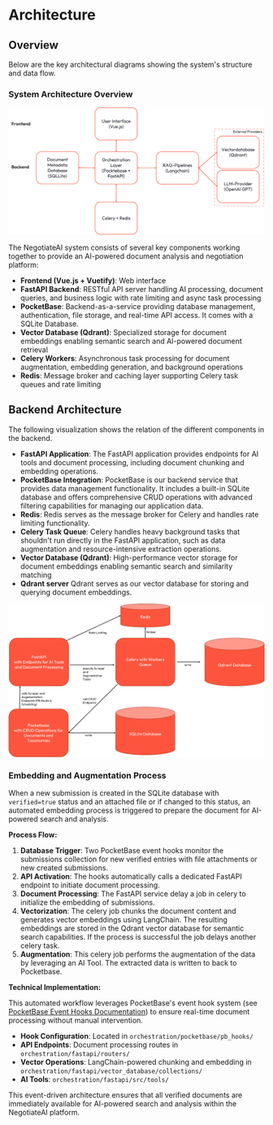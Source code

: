 # Architecture

## Overview

Below are the key architectural diagrams showing the system's structure and data flow.

### System Architecture Overview

![Architecture Overview](architecture_overview.png)

The NegotiateAI system consists of several key components working together to provide an AI-powered document analysis and negotiation platform:

- **Frontend (Vue.js + Vuetify)**: Web interface
- **FastAPI Backend**: RESTful API server handling AI processing, document queries, and business logic with rate limiting and async task processing
- **PocketBase**: Backend-as-a-service providing database management, authentication, file storage, and real-time API access. It comes with a SQLite Database.
- **Vector Database (Qdrant)**: Specialized storage for document embeddings enabling semantic search and AI-powered document retrieval
- **Celery Workers**: Asynchronous task processing for document augmentation, embedding generation, and background operations
- **Redis**: Message broker and caching layer supporting Celery task queues and rate limiting


## Backend Architecture

The following visualization shows the relation of the different components in the backend.

- **FastAPI Application**: The FastAPI application provides endpoints for AI tools and document processing, including document chunking and embedding operations.
- **PocketBase Integration**: PocketBase is our backend service that provides data management functionality. It includes a built-in SQLite database and offers comprehensive CRUD operations with advanced filtering capabilities for managing our application data.
- **Redis**: Redis serves as the message broker for Celery and handles rate limiting functionality.
- **Celery Task Queue**: Celery handles heavy background tasks that shouldn't run directly in the FastAPI application, such as data augmentation and resource-intensive extraction operations.
- **Vector Database (Qdrant)**: High-performance vector storage for document embeddings enabling semantic search and similarity matching
- **Qdrant server** Qdrant serves as our vector database for storing and querying document embeddings.

![Backend Overview](backend_overview.png)

### Embedding and Augmentation Process 

When a new submission is created in the SQLite database with `verified=true` status and an attached file or if changed to this status, an automated embedding process is triggered to prepare the document for AI-powered search and analysis.

**Process Flow:**

1. **Database Trigger**: Two PocketBase event hooks monitor the submissions collection for new verified entries with file attachments or new created submissions.
2. **API Activation**: The hooks automatically calls a dedicated FastAPI endpoint to initiate document processing. 
3. **Document Processing**: The FastAPI service delay a job in celery to initialize the embedding of submissions. 
4. **Vectorization**: The celery job chunks the document content and generates vector embeddings using LangChain. The resulting embeddings are stored in the Qdrant vector database for semantic search capabilities. If the process is successful the job delays another celery task.
5. **Augmentation**: This celery job performs the augmentation of the data by leveraging an AI Tool. The extracted data is written to back to Pocketbase. 


**Technical Implementation:**

This automated workflow leverages PocketBase's event hook system (see [PocketBase Event Hooks Documentation](https://pocketbase.io/docs/js-event-hooks/)) to ensure real-time document processing without manual intervention.

- **Hook Configuration**: Located in `orchestration/pocketbase/pb_hooks/`
- **API Endpoints**: Document processing routes in `orchestration/fastapi/routers/`
- **Vector Operations**: LangChain-powered chunking and embedding in `orchestration/fastapi/vector_database/collections/`
- **AI Tools**: `orchestration/fastapi/src/tools/`

This event-driven architecture ensures that all verified documents are immediately available for AI-powered search and analysis within the NegotiateAI platform.
